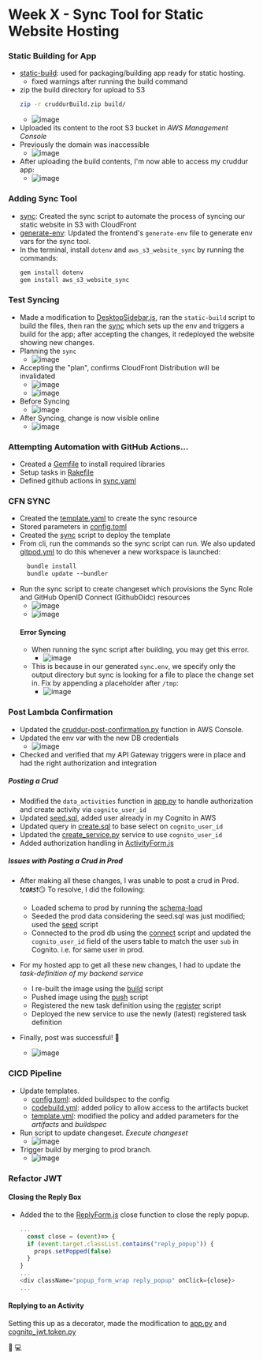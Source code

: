 # Week X - Sync Tool for Static Website Hosting

### Static Building for App
- [static-build](https://github.com/erdookuhwa/aws-bootcamp-cruddur-2023/blob/b6f531940fd9bd74b2b4231cfd24d31e3f3bb9cc/bin/frontend/static-build): used for packaging/building app ready for static hosting.
  - fixed warnings after running the build command
- zip the build directory for upload to S3
  ```sh
  zip -r cruddurBuild.zip build/
  ```
  - ![image](https://github.com/erdookuhwa/aws-bootcamp-cruddur-2023/blob/5fe8eccc37c64acb0ac11334eb8ca2d3adf18a6f/_docs/assets/WeekX_downloadBuildZip.png)
- Uploaded its content to the root S3 bucket in _AWS Management Console_
- Previously the domain was inaccessible
  - ![image](https://github.com/erdookuhwa/aws-bootcamp-cruddur-2023/blob/5fe8eccc37c64acb0ac11334eb8ca2d3adf18a6f/_docs/assets/WeekX_domainInAccessible.png)
- After uploading the build contents, I'm now able to access my cruddur app:
  - ![image](https://github.com/erdookuhwa/aws-bootcamp-cruddur-2023/blob/5fe8eccc37c64acb0ac11334eb8ca2d3adf18a6f/_docs/assets/WeekX_domainAccessible.png)

### Adding Sync Tool
- [sync](https://github.com/erdookuhwa/aws-bootcamp-cruddur-2023/blob/626ba65f5194f2e8fd04565e62ad518c4abf4823/bin/frontend/sync): Created the sync script to automate the process of syncing our static website in S3 with CloudFront
- [generate-env](https://github.com/erdookuhwa/aws-bootcamp-cruddur-2023/blob/626ba65f5194f2e8fd04565e62ad518c4abf4823/bin/frontend/generate-env): Updated the frontend's `generate-env` file to generate env vars for the sync tool.
- In the terminal, install `dotenv` and `aws_s3_website_sync` by running the commands:
  ```ruby
  gem install dotenv
  gem install aws_s3_website_sync
  ```

### Test Syncing
- Made a modification to [DesktopSidebar.js](https://github.com/erdookuhwa/aws-bootcamp-cruddur-2023/blob/626ba65f5194f2e8fd04565e62ad518c4abf4823/frontend-react-js/src/components/DesktopSidebar.js), ran the `static-build` script to build the files, then ran the [sync](https://github.com/erdookuhwa/aws-bootcamp-cruddur-2023/blob/626ba65f5194f2e8fd04565e62ad518c4abf4823/bin/frontend/sync) which sets up the env and triggers a build for the app; after accepting the changes, it redeployed the website showing new changes.
- Planning the `sync`
  - ![image](https://github.com/erdookuhwa/aws-bootcamp-cruddur-2023/blob/8a5afe4331ed5456ea7d686b3c7ccbc8929c0328/_docs/assets/WeekX_runSyncI.png)
- Accepting the "plan", confirms CloudFront Distribution will be invalidated
  - ![image](https://github.com/erdookuhwa/aws-bootcamp-cruddur-2023/blob/8a5afe4331ed5456ea7d686b3c7ccbc8929c0328/_docs/assets/WeekX_syncInvalidate.png)
  - ![image](https://github.com/erdookuhwa/aws-bootcamp-cruddur-2023/blob/8a5afe4331ed5456ea7d686b3c7ccbc8929c0328/_docs/assets/WeekX_CloudFrontInvalidation.png)
- Before Syncing
  - ![image](https://github.com/erdookuhwa/aws-bootcamp-cruddur-2023/blob/8a5afe4331ed5456ea7d686b3c7ccbc8929c0328/_docs/assets/WeekX_beforeSync.png)
- After Syncing, change is now visible online
  - ![image](https://github.com/erdookuhwa/aws-bootcamp-cruddur-2023/blob/8a5afe4331ed5456ea7d686b3c7ccbc8929c0328/_docs/assets/WeekX_afterSync.png)


### Attempting Automation with GitHub Actions...
- Created a [Gemfile](https://github.com/erdookuhwa/aws-bootcamp-cruddur-2023/blob/b5288acf19ee92a84297873ef810bc8110eb8c8e/Gemfile) to install required libraries
- Setup tasks in [Rakefile](https://github.com/erdookuhwa/aws-bootcamp-cruddur-2023/blob/b5288acf19ee92a84297873ef810bc8110eb8c8e/Rakefile)
- Defined github actions in [sync.yaml](https://github.com/erdookuhwa/aws-bootcamp-cruddur-2023/blob/b5288acf19ee92a84297873ef810bc8110eb8c8e/.github/workflows/sync.yaml)

### CFN SYNC
- Created the [template.yaml](https://github.com/erdookuhwa/aws-bootcamp-cruddur-2023/blob/81f042ddbfe6d110ef8f81309a546e8a6092d6d1/aws/cfn/sync/template.yaml) to create the sync resource
- Stored parameters in [config.toml](https://github.com/erdookuhwa/aws-bootcamp-cruddur-2023/blob/81f042ddbfe6d110ef8f81309a546e8a6092d6d1/aws/cfn/sync/config.toml)
- Created the [sync](https://github.com/erdookuhwa/aws-bootcamp-cruddur-2023/blob/81f042ddbfe6d110ef8f81309a546e8a6092d6d1/bin/cfn/sync) script to deploy the template
- From cli, run the commands so the sync script can run. We also updated [gitpod.yml](https://github.com/erdookuhwa/aws-bootcamp-cruddur-2023/blob/8d768c691c3bd0e010f0743469fcaa0beabbea7e/.gitpod.yml) to do this whenever a new workspace is launched:
  ```ruby
    bundle install
    bundle update --bundler
  ```
- Run the sync script to create changeset which provisions the Sync Role and GitHub OpenID Connect (GithubOidc) resources
  - ![image](https://github.com/erdookuhwa/aws-bootcamp-cruddur-2023/blob/e6daf4d7d9088e4953d30ae0ea0eb2778a1a0ddf/_docs/assets/WeekX_cfnSyncResources.png)
  - ![image](https://github.com/erdookuhwa/aws-bootcamp-cruddur-2023/blob/e6daf4d7d9088e4953d30ae0ea0eb2778a1a0ddf/_docs/assets/WeekX_cfnSyncStack.png)
  #### Error Syncing
  - When running the sync script after building, you may get this error.
    - ![image](https://github.com/erdookuhwa/aws-bootcamp-cruddur-2023/blob/e6daf4d7d9088e4953d30ae0ea0eb2778a1a0ddf/_docs/assets/WeekX_errorSyncing.png)
  - This is because in our generated `sync.env`, we specify only the output directory but sync is looking for a file to place the change set in. Fix by appending a placeholder after `/tmp`:
    - ![image](https://github.com/erdookuhwa/aws-bootcamp-cruddur-2023/blob/e6daf4d7d9088e4953d30ae0ea0eb2778a1a0ddf/_docs/assets/WeekX_fixSyncError.png)

### Post Lambda Confirmation
- Updated the [cruddur-post-confirmation.py](https://github.com/erdookuhwa/aws-bootcamp-cruddur-2023/blob/6df0283e45cd20456caccd1f73f1dfe7787ca102/aws/lambdas/cruddur-post-confirmation.py) function in AWS Console.
- Updated the env var with the new DB credentials
  - ![image](https://github.com/erdookuhwa/aws-bootcamp-cruddur-2023/blob/c0c6b277ad05cb491ae19114439df690daace5c1/_docs/assets/WeekX_lambdaEnvVar.png)
- Checked and verified that my API Gateway triggers were in place and had the right authorization and integration

##### Posting a Crud
- Modified the `data_activities` function in [app.py](https://github.com/erdookuhwa/aws-bootcamp-cruddur-2023/blob/64505455bc183439d5d5a86338562bf0aef73ae2/backend-flask/app.py) to handle authorization and create activity via `cognito_user_id`
- Updated [seed.sql](https://github.com/erdookuhwa/aws-bootcamp-cruddur-2023/blob/64505455bc183439d5d5a86338562bf0aef73ae2/backend-flask/db/seed.sql), added user already in my Cognito in AWS
- Updated query in [create.sql](https://github.com/erdookuhwa/aws-bootcamp-cruddur-2023/blob/64505455bc183439d5d5a86338562bf0aef73ae2/backend-flask/db/sql/activities/create.sql) to base select on `cognito_user_id`
- Updated the [create_service.py](https://github.com/erdookuhwa/aws-bootcamp-cruddur-2023/blob/64505455bc183439d5d5a86338562bf0aef73ae2/backend-flask/services/create_activity.py) service to use `cognito_user_id`
- Added authorization handling in [ActivityForm.js](https://github.com/erdookuhwa/aws-bootcamp-cruddur-2023/blob/64505455bc183439d5d5a86338562bf0aef73ae2/frontend-react-js/src/components/ActivityForm.js)

##### Issues with Posting a Crud in Prod
- After making all these changes, I was unable to post a crud in Prod. ❗*__`CORS`__*❗😏 To resolve, I did the following:
  - Loaded schema to prod by running the [schema-load](https://github.com/erdookuhwa/aws-bootcamp-cruddur-2023/blob/c0c6b277ad05cb491ae19114439df690daace5c1/bin/db/schema-load)
  - Seeded the prod data considering the seed.sql was just modified; used the [seed](https://github.com/erdookuhwa/aws-bootcamp-cruddur-2023/blob/c0c6b277ad05cb491ae19114439df690daace5c1/bin/db/seed) script
  - Connected to the prod db using the [connect](https://github.com/erdookuhwa/aws-bootcamp-cruddur-2023/blob/c0c6b277ad05cb491ae19114439df690daace5c1/bin/db/connect) script and updated the `cognito_user_id` field of the users table to match the user `sub` in Cognito. i.e. for same user in prod.

- For my hosted app to get all these new changes, I had to update the _task-definition of my backend service_
  - I re-built the image using the [build](https://github.com/erdookuhwa/aws-bootcamp-cruddur-2023/blob/c0c6b277ad05cb491ae19114439df690daace5c1/bin/backend/build) script
  - Pushed image using the [push](https://github.com/erdookuhwa/aws-bootcamp-cruddur-2023/blob/c0c6b277ad05cb491ae19114439df690daace5c1/bin/backend/push) script
  - Registered the new task definition using the [register](https://github.com/erdookuhwa/aws-bootcamp-cruddur-2023/blob/c0c6b277ad05cb491ae19114439df690daace5c1/bin/backend/register) script
  - Deployed the new service to use the newly (latest) registered task definition

- Finally, post was successful! 🥳
  - ![image](https://github.com/erdookuhwa/aws-bootcamp-cruddur-2023/blob/6cc505ae2ba10866131cdd484527edce2ab9d0b0/_docs/assets/WeekX_postCrudFromDomain.png)

### CICD Pipeline
- Update templates.
  - [config.toml](https://github.com/erdookuhwa/aws-bootcamp-cruddur-2023/blob/0703c480d62bf0644ce5372034fdcb732bdae973/aws/cfn/cicd/config.toml): added buildspec to the config
  - [codebuild.yml](https://github.com/erdookuhwa/aws-bootcamp-cruddur-2023/blob/0703c480d62bf0644ce5372034fdcb732bdae973/aws/cfn/cicd/nested/codebuild.yaml): added policy to allow access to the artifacts bucket
  - [template.yml](https://github.com/erdookuhwa/aws-bootcamp-cruddur-2023/blob/0703c480d62bf0644ce5372034fdcb732bdae973/aws/cfn/cicd/template.yaml): modified the policy and added parameters for the _artifacts_ and _buildspec_
- Run script to update changeset. _Execute changeset_
  - ![image](https://github.com/erdookuhwa/aws-bootcamp-cruddur-2023/blob/a4f8bf275d6fb197c0a812d1bfeb8e9ba11f6a54/_docs/assets/WeekX_CICDUpdateTemplate.png)
- Trigger build by merging to prod branch.
  - ![image](https://github.com/erdookuhwa/aws-bootcamp-cruddur-2023/blob/a4f8bf275d6fb197c0a812d1bfeb8e9ba11f6a54/_docs/assets/WeekX_CICDPipelineBuildSuccessful.png)


### Refactor JWT
#### Closing the Reply Box
- Added the to the [ReplyForm.js](https://github.com/erdookuhwa/aws-bootcamp-cruddur-2023/blob/2cf11937a2fe4397866e769a0a24ea7af0832f28/frontend-react-js/src/components/ReplyForm.js) close function to close the reply popup.
  ```js
  ...
    const close = (event)=> {
    if (event.target.classList.contains("reply_popup")) {
      props.setPopped(false)
    }
  }
  ...
  <div className="popup_form_wrap reply_popup" onClick={close}>
  ...
  ```

#### Replying to an Activity
Setting this up as a decorator, made the modification to [app.py](https://github.com/erdookuhwa/aws-bootcamp-cruddur-2023/blob/2cf11937a2fe4397866e769a0a24ea7af0832f28/backend-flask/app.py) and [cognito_jwt.token.py](https://github.com/erdookuhwa/aws-bootcamp-cruddur-2023/blob/2cf11937a2fe4397866e769a0a24ea7af0832f28/backend-flask/lib/cognito_jwt_token.py)













🚧 💻
